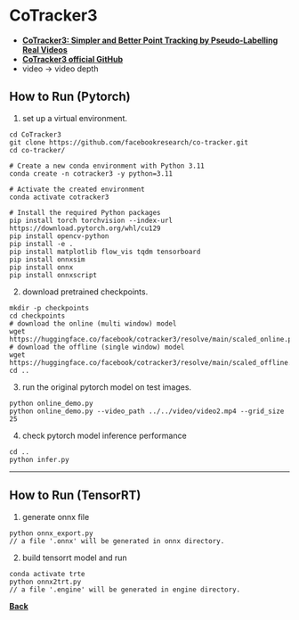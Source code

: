 # CoTracker3
- **[CoTracker3: Simpler and Better Point Tracking by Pseudo-Labelling Real Videos](https://arxiv.org/abs/2410.11831)**
- **[CoTracker3 official GitHub](https://github.com/facebookresearch/co-tracker)**
- video -> video depth

## How to Run (Pytorch)

1. set up a virtual environment.
```
cd CoTracker3
git clone https://github.com/facebookresearch/co-tracker.git
cd co-tracker/

# Create a new conda environment with Python 3.11
conda create -n cotracker3 -y python=3.11

# Activate the created environment
conda activate cotracker3 

# Install the required Python packages
pip install torch torchvision --index-url https://download.pytorch.org/whl/cu129
pip install opencv-python
pip install -e .
pip install matplotlib flow_vis tqdm tensorboard
pip install onnxsim
pip install onnx
pip install onnxscript
```

2. download pretrained checkpoints.
```
mkdir -p checkpoints
cd checkpoints
# download the online (multi window) model
wget https://huggingface.co/facebook/cotracker3/resolve/main/scaled_online.pth
# download the offline (single window) model
wget https://huggingface.co/facebook/cotracker3/resolve/main/scaled_offline.pth
cd ..
```

3. run the original pytorch model on test images.
```
python online_demo.py
python online_demo.py --video_path ../../video/video2.mp4 --grid_size 25

```

4. check pytorch model inference performance
```
cd ..
python infer.py
```
--------------------------------------------------------------------

## How to Run (TensorRT)

1. generate onnx file
```
python onnx_export.py
// a file '.onnx' will be generated in onnx directory.
```

2. build tensorrt model and run
```
conda activate trte
python onnx2trt.py
// a file '.engine' will be generated in engine directory.
```

**[Back](../README.md)** 